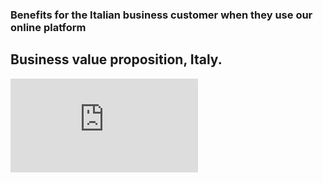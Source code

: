    
### Benefits for the Italian business customer when they use our online platform   

## Business value proposition, Italy.
![Business value proposition, Italy](https://gitlab.labranet.jamk.fi/service-design/supercalifragilisticexpialidocious/-/blob/master/Kuvat/Canva12.12Lopullinen.pdf)
